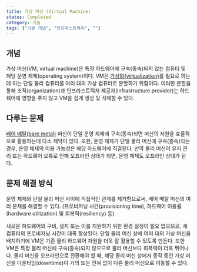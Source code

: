 ```yaml
---
title: 가상 머신 (Virtual Machine)
status: Completed
category: 기술
tags: ["기본 개념", "인프라스트럭처", ""]
---
```


## 개념

가상 머신(VM, virtual machine)은 특정 하드웨어에 구속(종속)되지 않는 컴퓨터 및 해당 운영 체제(operating system)이다.
VM은 [가상화(virtualization)](/virtualization/)를 필요로 하는데 이는 단일 물리 컴퓨터를 여러 대의 가상 컴퓨터로 분할하기 위함이다. 
이러한 분할을 통해 조직(organization)과 인프라스트럭처 제공자(infrastructure provider)는 
하드웨어에 영향을 주지 않고 VM을 쉽게 생성 및 삭제할 수 있다.

## 다루는 문제

[베어 메탈(bare metal)](/bare-metal-machine/) 머신이 단일 운영 체제에 구속(종속)되면 머신의 자원을 효율적으로 활용하는데 다소 제약이 있다.
또한, 운영 체제가 단일 물리 머신에 구속(종속)되는 경우, 운영 체제의 이용 가능성은 해당 하드웨어에 직결된다.
만약 물리 머신이 유지 관리 또는 하드웨어 오류로 인해 오프라인 상태가 되면, 운영 체제도 오프라인 상태가 된다.

## 문제 해결 방식

운영 체제와 단일 물리 머신 사이에 직접적인 관계를 제거함으로써, 베어 메탈 머신의 여러 문제를 해결할 수 있다. 
(프로비저닝 시간(provisioning time), 하드웨어 이용률(hardware utilization) 및 회복력(resiliency) 등)

새로운 하드웨어의 구비, 설치 또는 이를 지원하기 위한 환경 설정이 필요 없으므로, 새 컴퓨터의 프로비저닝 시간이 대폭 향상된다.
단일 물리 머신 상에 여러 대의 가상 머신을 배치하기에 VM은 기존 물리 하드웨어 자원을 더욱 잘 활용할 수 있도록 만든다. 
또한 VM은 특정 물리 머신에 구속(종속)되지 않으므로 물리 머신보다 회복력이 더욱 뛰어나다.
물리 머신을 오프라인으로 전환해야 할 때, 해당 물리 머신 상에서 동작 중인 가상 머신을 
다운타임(downtime)이 거의 또는 전혀 없이 다른 물리 머신으로 이동할 수 있다.
